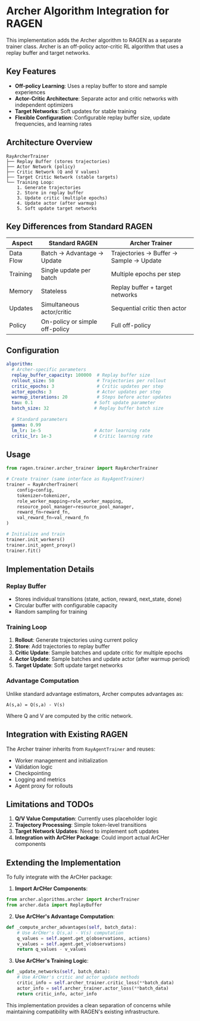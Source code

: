 # Archer Algorithm Integration for RAGEN

This implementation adds the Archer algorithm to RAGEN as a separate trainer class. Archer is an off-policy actor-critic RL algorithm that uses a replay buffer and target networks.

## Key Features

- **Off-policy Learning**: Uses a replay buffer to store and sample experiences
- **Actor-Critic Architecture**: Separate actor and critic networks with independent optimizers
- **Target Networks**: Soft updates for stable training
- **Flexible Configuration**: Configurable replay buffer size, update frequencies, and learning rates

## Architecture Overview

```
RayArcherTrainer
├── Replay Buffer (stores trajectories)
├── Actor Network (policy)
├── Critic Network (Q and V values)
├── Target Critic Network (stable targets)
└── Training Loop:
    1. Generate trajectories
    2. Store in replay buffer
    3. Update critic (multiple epochs)
    4. Update actor (after warmup)
    5. Soft update target networks
```

## Key Differences from Standard RAGEN

| Aspect | Standard RAGEN | Archer Trainer |
|--------|----------------|----------------|
| Data Flow | Batch → Advantage → Update | Trajectories → Buffer → Sample → Update |
| Training | Single update per batch | Multiple epochs per step |
| Memory | Stateless | Replay buffer + target networks |
| Updates | Simultaneous actor/critic | Sequential critic then actor |
| Policy | On-policy or simple off-policy | Full off-policy |

## Configuration

```yaml
algorithm:
  # Archer-specific parameters
  replay_buffer_capacity: 100000  # Replay buffer size
  rollout_size: 50                # Trajectories per rollout
  critic_epochs: 3                # Critic updates per step
  actor_epochs: 3                 # Actor updates per step
  warmup_iterations: 20           # Steps before actor updates
  tau: 0.1                       # Soft update parameter
  batch_size: 32                 # Replay buffer batch size
  
  # Standard parameters
  gamma: 0.99
  lm_lr: 1e-5                    # Actor learning rate
  critic_lr: 1e-3                # Critic learning rate
```

## Usage

```python
from ragen.trainer.archer_trainer import RayArcherTrainer

# Create trainer (same interface as RayAgentTrainer)
trainer = RayArcherTrainer(
    config=config,
    tokenizer=tokenizer,
    role_worker_mapping=role_worker_mapping,
    resource_pool_manager=resource_pool_manager,
    reward_fn=reward_fn,
    val_reward_fn=val_reward_fn
)

# Initialize and train
trainer.init_workers()
trainer.init_agent_proxy()
trainer.fit()
```

## Implementation Details

### Replay Buffer
- Stores individual transitions (state, action, reward, next_state, done)
- Circular buffer with configurable capacity
- Random sampling for training

### Training Loop
1. **Rollout**: Generate trajectories using current policy
2. **Store**: Add trajectories to replay buffer
3. **Critic Update**: Sample batches and update critic for multiple epochs
4. **Actor Update**: Sample batches and update actor (after warmup period)
5. **Target Update**: Soft update target networks

### Advantage Computation
Unlike standard advantage estimators, Archer computes advantages as:
```
A(s,a) = Q(s,a) - V(s)
```

Where Q and V are computed by the critic network.

## Integration with Existing RAGEN

The Archer trainer inherits from `RayAgentTrainer` and reuses:
- Worker management and initialization
- Validation logic
- Checkpointing
- Logging and metrics
- Agent proxy for rollouts

## Limitations and TODOs

1. **Q/V Value Computation**: Currently uses placeholder logic
2. **Trajectory Processing**: Simple token-level transitions
3. **Target Network Updates**: Need to implement soft updates
4. **Integration with ArCHer Package**: Could import actual ArCHer components

## Extending the Implementation

To fully integrate with the ArCHer package:

1. **Import ArCHer Components**:
```python
from archer.algorithms.archer import ArcherTrainer
from archer.data import ReplayBuffer
```

2. **Use ArCHer's Advantage Computation**:
```python
def _compute_archer_advantages(self, batch_data):
    # Use ArCHer's Q(s,a) - V(s) computation
    q_values = self.agent.get_q(observations, actions)
    v_values = self.agent.get_v(observations)
    return q_values - v_values
```

3. **Use ArCHer's Training Logic**:
```python
def _update_networks(self, batch_data):
    # Use ArCHer's critic and actor update methods
    critic_info = self.archer_trainer.critic_loss(**batch_data)
    actor_info = self.archer_trainer.actor_loss(**batch_data)
    return critic_info, actor_info
```

This implementation provides a clean separation of concerns while maintaining compatibility with RAGEN's existing infrastructure.
